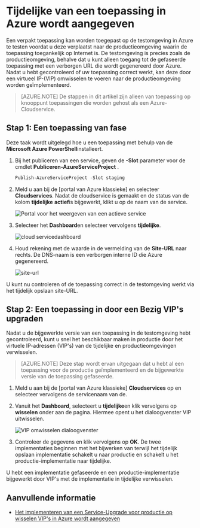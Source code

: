 <properties 
    pageTitle="Fase een cloud-service-implementatie (Node.js) | Microsoft Azure" 
    description="Leer hoe u uw Azure-toepassingen naar een testomgeving distribueren en implementeren naar een productieomgeving virtuele IP-(VIP) uitwisselen." 
    services="cloud-services" 
    documentationCenter="nodejs" 
    authors="rmcmurray" 
    manager="wpickett" 
    editor=""/>

<tags 
    ms.service="cloud-services" 
    ms.workload="tbd" 
    ms.tgt_pltfrm="na" 
    ms.devlang="nodejs" 
    ms.topic="article" 
    ms.date="08/11/2016" 
    ms.author="robmcm"/>



# <a name="staging-an-application-in-azure"></a>Tijdelijke van een toepassing in Azure wordt aangegeven

Een verpakt toepassing kan worden toegepast op de testomgeving in Azure te testen voordat u deze verplaatst naar de productieomgeving waarin de toepassing toegankelijk op Internet is. De testomgeving is precies zoals de productieomgeving, behalve dat u kunt alleen toegang tot de gefaseerde toepassing met een verborgen URL die wordt gegenereerd door Azure. Nadat u hebt gecontroleerd of uw toepassing correct werkt, kan deze door een virtueel IP-(VIP) omwisselen te voeren naar de productieomgeving worden geïmplementeerd.

> [AZURE.NOTE] De stappen in dit artikel zijn alleen van toepassing op knooppunt toepassingen die worden gehost als een Azure-Cloudservice.

## <a name="step-1-stage-an-application"></a>Stap 1: Een toepassing van fase

Deze taak wordt uitgelegd hoe u een toepassing met behulp van de **Microsoft Azure PowerShell**installeert.

1.  Bij het publiceren van een service, geven de **-Slot** parameter voor de cmdlet **Publiceren-AzureServiceProject** .

    ```powershell
    Publish-AzureServiceProject -Slot staging
    ```

2.  Meld u aan bij de [portal van Azure klassieke] en selecteer **Cloudservices**. Nadat de cloudservice is gemaakt en de status van de kolom **tijdelijke** **actief**is bijgewerkt, klikt u op de naam van de service.

    ![Portal voor het weergeven van een actieve service][cloud-service]

3.  Selecteer het **Dashboard**en selecteer vervolgens **tijdelijke**.

    ![cloud servicedashboard][cloud-service-dashboard]

4. Houd rekening met de waarde in de vermelding van de **Site-URL** naar rechts. De DNS-naam is een verborgen interne ID die Azure gegenereerd.

    ![site-url][cloud-service-staging-url]

U kunt nu controleren of de toepassing correct in de testomgeving werkt via het tijdelijk opslaan site-URL.

## <a name="step-2-upgrade-an-application-in-production-by-swapping-vips"></a>Stap 2: Een toepassing in door een Bezig VIP's upgraden

Nadat u de bijgewerkte versie van een toepassing in de testomgeving hebt gecontroleerd, kunt u snel het beschikbaar maken in productie door het virtuele IP-adressen (VIP's) van de tijdelijke en productieomgevingen verwisselen.

> [AZURE.NOTE] Deze stap wordt ervan uitgegaan dat u hebt al een toepassing voor de productie geïmplementeerd en de bijgewerkte versie van de toepassing gefaseerde.

1.  Meld u aan bij de [portal van Azure klassieke] **Cloudservices** op en selecteer vervolgens de servicenaam van de.

2.  Vanuit het **Dashboard**, selecteert u **tijdelijke**en klik vervolgens op **wisselen** onder aan de pagina. Hiermee opent u het dialoogvenster VIP uitwisselen.

    ![VIP omwisselen dialoogvenster][vip-swap-dialog]

3.  Controleer de gegevens en klik vervolgens op **OK**. De twee implementaties beginnen met het bijwerken van terwijl het tijdelijk opslaan implementatie schakelt u naar productie en schakelt u het productie-implementatie naar tijdelijke.

U hebt een implementatie gefaseerde en een productie-implementatie bijgewerkt door VIP's met de implementatie in tijdelijke verwisselen.

## <a name="additional-resources"></a>Aanvullende informatie

- [Het implementeren van een Service-Upgrade voor productie op wisselen VIP's in Azure wordt aangegeven]

[Azure klassieke portal]: http://manage.windowsazure.com
[cloud-service]: ./media/cloud-services-nodejs-stage-application/staging-cloud-service-running.png
[cloud-service-dashboard]: ./media/cloud-services-nodejs-stage-application/cloud-service-dashboard-staging.png
[cloud-service-staging-url]: ./media/cloud-services-nodejs-stage-application/cloud-service-staging-url.png
[vip-swap-dialog]: ./media/cloud-services-nodejs-stage-application/vip-swap-dialog.png
[Het implementeren van een Service-Upgrade voor productie op wisselen VIP's in Azure wordt aangegeven]: cloud-services-how-to-manage.md#how-to-swap-deployments-to-promote-a-staged-deployment-to-production
